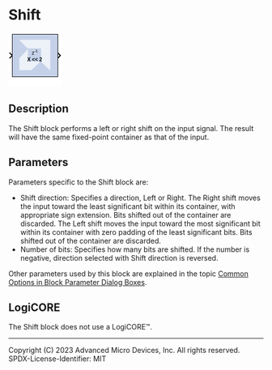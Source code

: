 # Shift

![](./Images/block.png)

## Description

The Shift block performs a left or right shift on the input
signal. The result will have the same fixed-point container as that of
the input.

## Parameters

Parameters specific to the Shift block are:

- Shift direction: Specifies a direction, Left or Right. The Right shift
  moves the input toward the least significant bit within its container,
  with appropriate sign extension. Bits shifted out of the container are
  discarded. The Left shift moves the input toward the most significant
  bit within its container with zero padding of the least significant
  bits. Bits shifted out of the container are discarded.
- Number of bits: Specifies how many bits are shifted. If the number is
  negative, direction selected with Shift direction is reversed.

Other parameters used by this block are explained in the topic [Common
Options in Block Parameter Dialog
Boxes](../../GEN/common-options/README.md).

## LogiCORE

The Shift block does not use a LogiCORE™.

--------------
Copyright (C) 2023 Advanced Micro Devices, Inc. All rights reserved.
SPDX-License-Identifier: MIT
